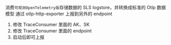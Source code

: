 消费`可观测OpenTelemetry版`存储数据的 SLS logstore，并转换成标准的 Otlp 数据模型
通过 otlp-http-exporter 上报到另外的 endpoint

1. 修改 TraceConsumer 里面的 AK、SK
2. 修改 TraceConsumer 里面的 endpoint
3. 启动后即可上报